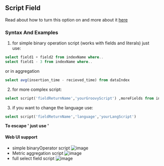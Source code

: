 ## Script Field
Read about how to turn this option on and more about it [here](https://www.elastic.co/guide/en/elasticsearch/reference/current/search-request-script-fields.html)



### Syntax And Examples
1. for simple binary operation script (works with fields and literals) just use: 
```sql
select field1 + field2 from indexName where.. 
select field1 - 3 from indexName where.. 
```
or in aggregation <br>
```sql
select avg(insertion_time - recieved_time) from dataIndex 
```
2. for more complex script: <br>
```sql
select script('fieldReturnName','yourGroovyScript') ,moreFields from indexName where ...
```
3. if you want to change the language use: <br>
```sql
select script('fieldReturnName','language','yourLangScript') 
```

**To escape ' just use \'**

#### Web UI support
 * simple binaryOperator script
![image](https://cloud.githubusercontent.com/assets/2933669/10697905/fb476c8e-79b6-11e5-929a-a0ac2e84956e.png)
 * Metric aggregation script
![image](https://cloud.githubusercontent.com/assets/2933669/10697770/3edd145e-79b6-11e5-8442-9da297599a75.png)
 * full select field script
![image](https://cloud.githubusercontent.com/assets/2933669/10680007/b6d7317a-7924-11e5-8046-c1df3e3b358a.png)